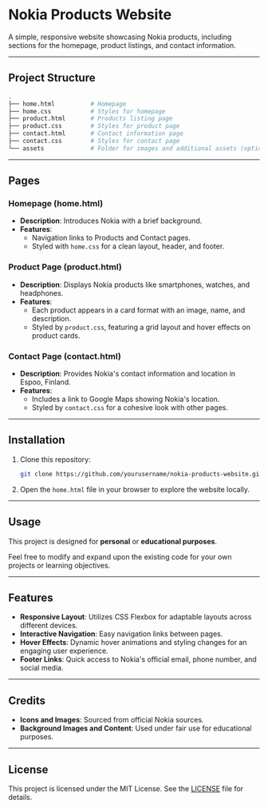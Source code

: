 
# Nokia Products Website

A simple, responsive website showcasing Nokia products, including sections for the homepage, product listings, and contact information.

---

## Project Structure

```bash
.
├── home.html          # Homepage
├── home.css           # Styles for homepage
├── product.html       # Products listing page
├── product.css        # Styles for product page
├── contact.html       # Contact information page
├── contact.css        # Styles for contact page
└── assets             # Folder for images and additional assets (optional)
```

---

## Pages

### Homepage (home.html)

- **Description**: Introduces Nokia with a brief background.
- **Features**:
  - Navigation links to Products and Contact pages.
  - Styled with `home.css` for a clean layout, header, and footer.

### Product Page (product.html)

- **Description**: Displays Nokia products like smartphones, watches, and headphones.
- **Features**:
  - Each product appears in a card format with an image, name, and description.
  - Styled by `product.css`, featuring a grid layout and hover effects on product cards.

### Contact Page (contact.html)

- **Description**: Provides Nokia's contact information and location in Espoo, Finland.
- **Features**:
  - Includes a link to Google Maps showing Nokia's location.
  - Styled by `contact.css` for a cohesive look with other pages.

---

## Installation

1. Clone this repository:

   ```bash
   git clone https://github.com/yourusername/nokia-products-website.git
   ```

2. Open the `home.html` file in your browser to explore the website locally.

---

## Usage

This project is designed for **personal** or **educational purposes**.

Feel free to modify and expand upon the existing code for your own projects or learning objectives.

---

## Features

- **Responsive Layout**: Utilizes CSS Flexbox for adaptable layouts across different devices.
- **Interactive Navigation**: Easy navigation links between pages.
- **Hover Effects**: Dynamic hover animations and styling changes for an engaging user experience.
- **Footer Links**: Quick access to Nokia's official email, phone number, and social media.

---

## Credits

- **Icons and Images**: Sourced from official Nokia sources.
- **Background Images and Content**: Used under fair use for educational purposes.

---

## License

This project is licensed under the MIT License. See the [LICENSE](LICENSE) file for details.

